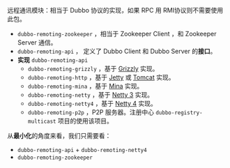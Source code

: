 远程通讯模块：相当于 Dubbo 协议的实现，如果 RPC 用 RMI协议则不需要使用此包。

<ul>
<li><code>dubbo-remoting-zookeeper</code> ，相当于 Zookeeper Client ，和 Zookeeper Server 通信。</li>
<li><code>dubbo-remoting-api</code> ， 定义了 Dubbo Client 和 Dubbo Server 的<strong>接口</strong>。</li>
<li><strong>实现</strong> <code>dubbo-remoting-api</code><ul>
<li><code>dubbo-remoting-grizzly</code> ，基于 <a href="https://javaee.github.io/grizzly/" rel="external nofollow noopener noreferrer" target="_blank">Grizzly</a> 实现。</li>
<li><code>dubbo-remoting-http</code> ，基于 <a href="https://www.eclipse.org/jetty/" rel="external nofollow noopener noreferrer" target="_blank">Jetty</a> 或 <a href="http://tomcat.apache.org/" rel="external nofollow noopener noreferrer" target="_blank">Tomcat</a> 实现。</li>
<li><code>dubbo-remoting-mina</code> ，基于 <a href="https://mina.apache.org/" rel="external nofollow noopener noreferrer" target="_blank">Mina</a> 实现。</li>
<li><code>dubbo-remoting-netty</code> ，基于 <a href="https://netty.io/" rel="external nofollow noopener noreferrer" target="_blank">Netty 3</a> 实现。</li>
<li><code>dubbo-remoting-netty4</code> ，基于 <a href="https://netty.io/" rel="external nofollow noopener noreferrer" target="_blank">Netty 4</a> 实现。</li>
<li><code>dubbo-remoting-p2p</code> ，P2P 服务器。注册中心 <code>dubbo-registry-multicast</code> 项目的使用该项目。</li>
</ul>
</li>
</ul>
<p>从<strong>最小化</strong>的角度来看，我们只需要看：</p>
<ul>
<li><code>dubbo-remoting-api</code> + <code>dubbo-remoting-netty4</code></li>
<li><code>dubbo-remoting-zookeeper</code></li>
</ul>

